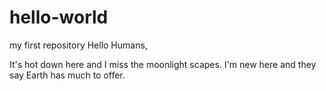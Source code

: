 # hello-world
my first repository
Hello Humans,

It's hot down here and I miss the moonlight scapes. I'm new here and they say Earth has much to offer.

